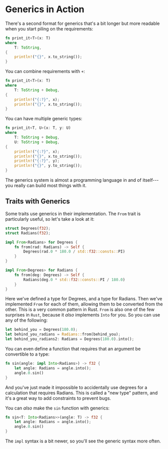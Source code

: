 # Generics in Action

There's a second format for generics that's a bit longer but more readable when you start piling on the requirements:

```rust
fn print_it<T>(x: T)
where
    T: ToString,
{
    println!("{}", x.to_string());
}
```

You can combine requirements with `+`:

```rust
fn print_it<T>(x: T)
where
    T: ToString + Debug,
{
    println!("{:?}", x);
    println!("{}", x.to_string());
}
```

You can have multiple generic types:

```rust
fn print_it<T, U>(x: T, y: U)
where
    T: ToString + Debug,
    U: ToString + Debug,
{
    println!("{:?}", x);
    println!("{}", x.to_string());
    println!("{:?}", y);
    println!("{}", y.to_string());
}
```

The generics system is almost a programming language in and of itself---you really can build most things with it.

## Traits with Generics

Some traits use generics in their implementation. The `From` trait is particularly useful, so let's take a look at it:

```rust
struct Degrees(f32);
struct Radians(f32);

impl From<Radians> for Degrees {
    fn from(rad: Radians) -> Self {
        Degrees(rad.0 * 180.0 / std::f32::consts::PI)
    }
}

impl From<Degrees> for Radians {
    fn from(deg: Degrees) -> Self {
        Radians(deg.0 * std::f32::consts::PI / 180.0)
    }
}
```

Here we've defined a type for Degrees, and a type for Radians. Then we've implemented `From` for each of them, allowing them to be converted from the other. This is a very common pattern in Rust. `From` is also one of the few surprises in `Rust`, because it *also* implements `Into` for you. So you can use any of the following:

```rust
let behind_you = Degrees(180.0);
let behind_you_radians = Radians::from(behind_you);
let behind_you_radians2: Radians = Degrees(180.0).into();
```

You can even define a function that requires that an argument be convertible to a type:

```rust
fn sin(angle: impl Into<Radians>) -> f32 {
    let angle: Radians = angle.into();
    angle.0.sin()
}
```

And you've just made it impossible to accidentally use degrees for a calculation that requires Radians. This is called a "new type" pattern, and it's a great way to add constraints to prevent bugs.

You can *also* make the `sin` function with generics:

```rust
fn sin<T: Into<Radians>>(angle: T) -> f32 {
    let angle: Radians = angle.into();
    angle.0.sin()
}
```

The `impl` syntax is a bit newer, so you'll see the generic syntax more often.